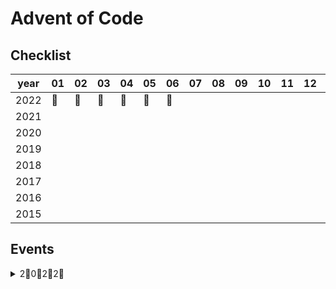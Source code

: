 # Advent of Code

## Checklist

|year|01|02|03|04|05|06|07|08|09|10|11|12|13|14|15|16|17|18|19|20|21|22|23|24|25|
|----|--|--|--|--|--|--|--|--|--|--|--|--|--|--|--|--|--|--|--|--|--|--|--|--|--|
|2022|🌟|🌟|🌟|🌟|🌟|🌟|  |  |  |  |  |  |  |  |  |  |  |  |  |  |  |  |  |  |  |  
|2021|  |  |  |  |  |  |  |  |  |  |  |  |  |  |  |  |  |  |  |  |  |  |  |  |  |
|2020|  |  |  |  |  |  |  |  |  |  |  |  |  |  |  |  |  |  |  |  |  |  |  |  |  |
|2019|  |  |  |  |  |  |  |  |  |  |  |  |  |  |  |  |  |  |  |  |  |  |  |  |  |
|2018|  |  |  |  |  |  |  |  |  |  |  |  |  |  |  |  |  |  |  |  |  |  |  |  |  |
|2017|  |  |  |  |  |  |  |  |  |  |  |  |  |  |  |  |  |  |  |  |  |  |  |  |  |
|2016|  |  |  |  |  |  |  |  |  |  |  |  |  |  |  |  |  |  |  |  |  |  |  |  |  |
|2015|  |  |  |  |  |  |  |  |  |  |  |  |  |  |  |  |  |  |  |  |  |  |  |  |  |


## Events

<details>
<summary> 2⃣️0⃣️2⃣️2⃣️ </summary> 

---

[Advent of Code: 2022](https://adventofcode.com/2022)

* [Day 01: Calorie Counting](./_2022/_01)
* [Day 02: Rock Paper Scissors](./_2022/_02)
* [Day 03: Rucksack Reorganization](./_2022/_03)
* [Day 04: Camp Cleanup](./_2022/_04)
* [Day 05: Supply Stacks](./_2022/_05)
* [Day 06: Tuning Trouble](./_2022/_06)

</details>